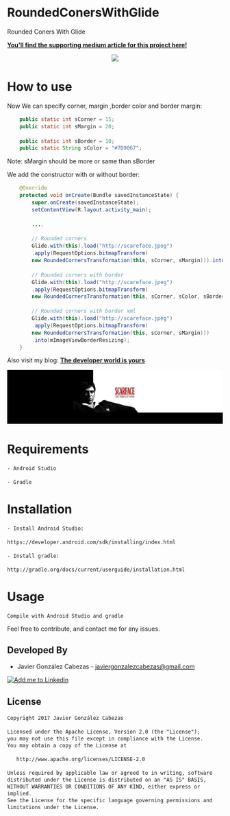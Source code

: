 # RoundedConersWithGlide
Rounded Coners With Glide

**[You'll find the supporting medium article for this project here!](http://thedeveloperworldisyours.com/android/rounded-corners-with-glide/#sthash.EiFePDrI.dpbs)**

<p align="center">
 <img src="https://github.com/thedeveloperworldisyours/RoundedConersWithGlide/blob/master/RoundedConersWithGlideV4.png" width="600px" />
</p>

# How to use

Now We can specify corner, margin ,border color and border margin:

```java
    public static int sCorner = 15;
    public static int sMargin = 20;

    public static int sBorder = 10;
    public static String sColor = "#7D9067";
```
   Note: sMargin should be more or same than sBorder

   We add the constructor with or without border:
```java
    @Override
    protected void onCreate(Bundle savedInstanceState) {
        super.onCreate(savedInstanceState);
        setContentView(R.layout.activity_main);

        ....

        // Rounded corners
        Glide.with(this).load("http://scareface.jpeg")
        .apply(RequestOptions.bitmapTransform(
        new RoundedCornersTransformation(this, sCorner, sMargin))).into(mImageView);
        
        // Rounded corners with border
        Glide.with(this).load("http://scareface.jpeg")
        .apply(RequestOptions.bitmapTransform(
        new RoundedCornersTransformation(this, sCorner, sColor, sBorder))).into(mImageViewBorder);
        
        // Rounded corners with border xml
        Glide.with(this).load("http://scareface.jpeg")
        .apply(RequestOptions.bitmapTransform(
        new RoundedCornersTransformation(this, sCorner, sMargin)))
        .into(mImageViewBorderResizing);
    }
```

Also visit my blog: **[The developer world is yours](http://thedeveloperworldisyours.com/)**

<a href="http://thedeveloperworldisyours.com/">
  <img alt="The developer world is yours" src="https://github.com/CabezasGonzalezJavier/AddTextViewButton/blob/master/TheDeveloperWordIsYours.png" />
</a>

# Requirements

    - Android Studio

    - Gradle


# Installation

    - Install Android Studio:

    https://developer.android.com/sdk/installing/index.html

    - Install gradle:

    http://gradle.org/docs/current/userguide/installation.html

# Usage
    Compile with Android Studio and gradle


Feel free to contribute, and contact me for any issues.

Developed By
------------
* Javier González Cabezas - <javiergonzalezcabezas@gmail.com>

<a href="https://es.linkedin.com/in/javier-gonz%C3%A1lez-cabezas-8b4b2231">
  <img alt="Add me to Linkedin" src="https://github.com/JorgeCastilloPrz/EasyMVP/blob/master/art/linkedin.png" />
</a>

License
-------

    Copyright 2017 Javier González Cabezas

    Licensed under the Apache License, Version 2.0 (the "License");
    you may not use this file except in compliance with the License.
    You may obtain a copy of the License at

       http://www.apache.org/licenses/LICENSE-2.0

    Unless required by applicable law or agreed to in writing, software
    distributed under the License is distributed on an "AS IS" BASIS,
    WITHOUT WARRANTIES OR CONDITIONS OF ANY KIND, either express or implied.
    See the License for the specific language governing permissions and
    limitations under the License.
